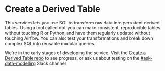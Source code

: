 # Create a Derived Table

This services lets you use SQL to transform raw data into persistent derived tables. Using a tool called dbt, you can make consistent, reproducible tables without touching R or Python, and have them regularly updated without touching Airflow. You can also test your transformations and break down complex SQL into reusable modular queries.

We're in the early stages of developing the service. Visit the [Create a Derived Table repo](https://github.com/moj-analytical-services/create-a-derived-table) to see progress, or ask us about testing on the [#ask-data-modelling](https://asdslack.slack.com/archives/C03J21VFHQ9) Slack channel.
